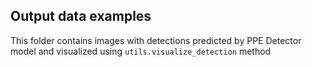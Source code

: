 ## Output data examples

This folder contains images with detections predicted by PPE Detector model and visualized using `utils.visualize_detection` method